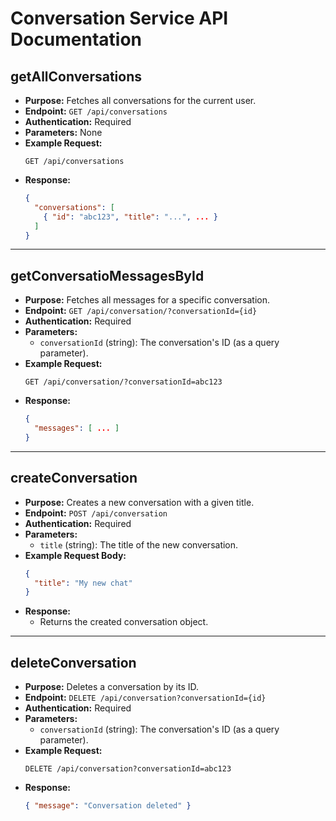 # Conversation Service API Documentation

## getAllConversations

- **Purpose:** Fetches all conversations for the current user.
- **Endpoint:** `GET /api/conversations`
- **Authentication:** Required
- **Parameters:** None
- **Example Request:**
  ```http
  GET /api/conversations
  ```
- **Response:**
  ```json
  {
    "conversations": [
      { "id": "abc123", "title": "...", ... }
    ]
  }
  ```

---

## getConversatioMessagesById

- **Purpose:** Fetches all messages for a specific conversation.
- **Endpoint:** `GET /api/conversation/?conversationId={id}`
- **Authentication:** Required
- **Parameters:**
  - `conversationId` (string): The conversation's ID (as a query parameter).
- **Example Request:**
  ```http
  GET /api/conversation/?conversationId=abc123
  ```
- **Response:**
  ```json
  {
    "messages": [ ... ]
  }
  ```

---

## createConversation

- **Purpose:** Creates a new conversation with a given title.
- **Endpoint:** `POST /api/conversation`
- **Authentication:** Required
- **Parameters:**
  - `title` (string): The title of the new conversation.
- **Example Request Body:**
  ```json
  {
    "title": "My new chat"
  }
  ```
- **Response:**
  - Returns the created conversation object.

---

## deleteConversation

- **Purpose:** Deletes a conversation by its ID.
- **Endpoint:** `DELETE /api/conversation?conversationId={id}`
- **Authentication:** Required
- **Parameters:**
  - `conversationId` (string): The conversation's ID (as a query parameter).
- **Example Request:**
  ```http
  DELETE /api/conversation?conversationId=abc123
  ```
- **Response:**
  ```json
  { "message": "Conversation deleted" }
  ```
